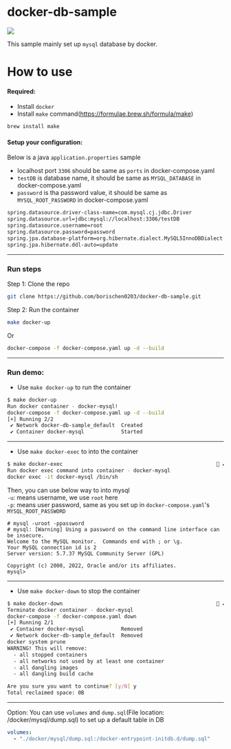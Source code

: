 # docker-db-sample
![](https://miro.medium.com/v2/resize:fit:656/0*3nbGUAgh6fFop3qB.)

This sample mainly set up `mysql` database by docker.
# How to use

#### Required:
- Install `docker`
- Install `make` command(https://formulae.brew.sh/formula/make)
```bash
brew install make
```

#### Setup your configuration:
Below is a java `application.properties` sample
- localhost port `3306` should be same as `ports` in docker-compose.yaml
- `testDB` is database name, it should be same as `MYSQL_DATABASE`  in docker-compose.yaml
- `password` is tha password value, it should be same as `MYSQL_ROOT_PASSWORD` in docker-compose.yaml
```bash
spring.datasource.driver-class-name=com.mysql.cj.jdbc.Driver
spring.datasource.url=jdbc:mysql://localhost:3306/testDB
spring.datasource.username=root
spring.datasource.password=password
spring.jpa.database-platform=org.hibernate.dialect.MySQL5InnoDBDialect
spring.jpa.hibernate.ddl-auto=update
```

---

### Run steps
Step 1: Clone the repo
```bash
git clone https://github.com/borischen0203/docker-db-sample.git
```

Step 2: Run the container
```bash
make docker-up
```
Or
```bash
docker-compose -f docker-compose.yaml up -d --build
```
---
### Run demo:
- Use `make docker-up` to run the container
```bash
$ make docker-up
Run docker container - docker-mysql!
docker-compose -f docker-compose.yaml up -d --build
[+] Running 2/2
 ✔ Network docker-db-sample_default  Created                                                                           0.1s 
 ✔ Container docker-mysql            Started  
```
---
- Use `make docker-exec` to into the container
```bash
$ make docker-exec                                                   ✔ 
Run docker exec command into container - docker-mysql
docker exec -it docker-mysql /bin/sh
```
Then, you can use below way to into mysql \
`-u`: means username, we use `root` here \
`-p`: means user password, same as you set up in `docker-compose.yaml`'s `MYSQL_ROOT_PASSWORD`
```
# mysql -uroot -ppassword
# mysql: [Warning] Using a password on the command line interface can be insecure.
Welcome to the MySQL monitor.  Commands end with ; or \g.
Your MySQL connection id is 2
Server version: 5.7.37 MySQL Community Server (GPL)

Copyright (c) 2000, 2022, Oracle and/or its affiliates.
mysql> 
```

---

- Use `make docker-down` to stop the container
```bash
$ make docker-down                                                   ✔ 
Terminate docker container - docker-mysql
docker-compose -f docker-compose.yaml down
[+] Running 2/1
 ✔ Container docker-mysql            Removed                                                                           1.7s 
 ✔ Network docker-db-sample_default  Removed                                                                           0.1s 
docker system prune
WARNING! This will remove:
  - all stopped containers
  - all networks not used by at least one container
  - all dangling images
  - all dangling build cache

Are you sure you want to continue? [y/N] y
Total reclaimed space: 0B
```
---
Option:
You can use `volumes` and `dump.sql`(File location: /docker/mysql/dump.sql) to set up a default table in DB
```yaml
volumes:
  - "./docker/mysql/dump.sql:/docker-entrypoint-initdb.d/dump.sql"
```

